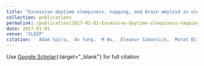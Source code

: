 ```yaml
---
title: "Excessive daytime sleepiness, napping, and brain amyloid in older adults"
collection: publications
permalink: /publication/2017-01-01-Excessive-daytime-sleepiness-napping-and-brain-amyloid-in-older-adults
date: 2017-01-01
venue: 'SLEEP'
citation: ' Adam Spira,  An Yang,  M Wu,  Eleanor Simonsick,  Murat Bilgel,  Dean Wong,  Susan Resnick, &quot;Excessive daytime sleepiness, napping, and brain amyloid in older adults.&quot; SLEEP, 2017.'
---
```

Use [Google Scholar](https://scholar.google.com/scholar?q=Excessive+daytime+sleepiness,+napping,+and+brain+amyloid+in+older+adults){:target="_blank"} for full citation